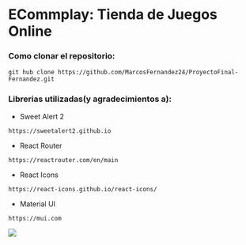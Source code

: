 # ECommplay: Tienda de Juegos Online

### Como clonar el repositorio:

```
git hub clone https://github.com/MarcosFernandez24/ProyectoFinal-Fernandez.git
```

### Librerias utilizadas(y agradecimientos a):

- Sweet Alert 2

```
https://sweetalert2.github.io
```

- React Router

```
https://reactrouter.com/en/main
```

- React Icons

```
https://react-icons.github.io/react-icons/
```

- Material UI

```
https://mui.com
```

![](https://res.cloudinary.com/dt52umrsh/image/upload/v1681841596/CrGBxCBXEAAwLlC_ne7ufd.jpg)

